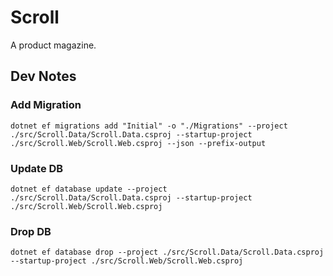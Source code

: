 # Scroll

A product magazine.

## Dev Notes

### Add Migration
`dotnet ef migrations add "Initial" -o "./Migrations" --project ./src/Scroll.Data/Scroll.Data.csproj --startup-project ./src/Scroll.Web/Scroll.Web.csproj --json --prefix-output`

### Update DB
`dotnet ef database update --project ./src/Scroll.Data/Scroll.Data.csproj --startup-project ./src/Scroll.Web/Scroll.Web.csproj`

### Drop DB
`dotnet ef database drop --project ./src/Scroll.Data/Scroll.Data.csproj --startup-project ./src/Scroll.Web/Scroll.Web.csproj`
